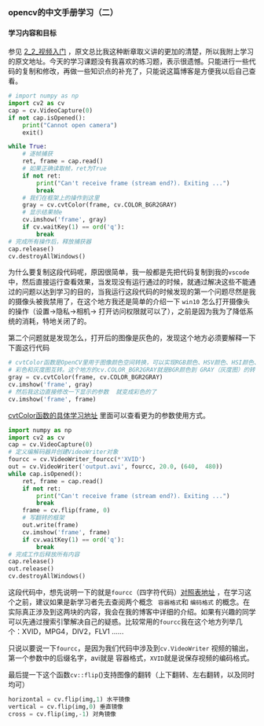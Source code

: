 ### opencv的中文手册学习（二）

#### 学习内容和目标

参见 [2_2_视频入门](http://woshicver.com/ThirdSection/2_2_视频入门/) ，原文总比我这种断章取义讲的更加的清楚，所以我附上学习的原文地址。今天的学习课题没有我喜欢的练习题，表示很遗憾。只能进行一些代码的复制和修改，再做一些知识点的补充了，只能说这篇博客是方便我以后自己查看。

```python
# import numpy as np
import cv2 as cv
cap = cv.VideoCapture(0)
if not cap.isOpened():
    print("Cannot open camera")
    exit()

while True:
    # 逐帧捕获
    ret, frame = cap.read()
    # 如果正确读取帧，ret为True
    if not ret:
        print("Can't receive frame (stream end?). Exiting ...")
        break
    # 我们在框架上的操作到这里
    gray = cv.cvtColor(frame, cv.COLOR_BGR2GRAY)
    # 显示结果帧e
    cv.imshow('frame', gray)
    if cv.waitKey(1) == ord('q'):
        break
# 完成所有操作后，释放捕获器
cap.release()
cv.destroyAllWindows()

```

为什么要复制这段代码呢，原因很简单，我一般都是先把代码复制到我的`vscode`中，然后直接运行查看效果，当发现没有运行通过的时候，就通过解决这些不能通过的问题以达到学习的目的，当我运行这段代码的时候发现的第一个问题尽然是我的摄像头被我禁用了，在这个地方我还是简单的介绍一下 `win10` 怎么打开摄像头的操作（设置->隐私->相机-> 打开访问权限就可以了），之前是因为我为了降低系统的消耗，特地关闭了的。

第二个问题就是发现怎么，打开后的图像是灰色的，发现这个地方必须要解释一下下面这行代码

```python
# cvtColor函数是OpenCV里用于图像颜色空间转换，可以实现RGB颜色、HSV颜色、HSI颜色、lab颜色、YUV颜色等转换，也可以
# 彩色和灰度图互转。这个地方的cv.COLOR_BGR2GRAY就是BGR颜色到 GRAY（灰度图）的转化
gray = cv.cvtColor(frame, cv.COLOR_BGR2GRAY) 
cv.imshow('frame', gray)
# 然后我这边直接修改一下显示的参数  就变成彩色的了
cv.imshow('frame', frame) 
```

[cvtColor函数的具体学习地址](https://zouzhongliang.com/index.php/2019/08/19/opencv-yansekongjianzhuanhuanhanshucvtcoloryunyong/) 里面可以查看更为的参数使用方式。

```python
import numpy as np
import cv2 as cv
cap = cv.VideoCapture(0)
# 定义编解码器并创建VideoWriter对象
fourcc = cv.VideoWriter_fourcc(*'XVID')
out = cv.VideoWriter('output.avi', fourcc, 20.0, (640,  480))
while cap.isOpened():
    ret, frame = cap.read()
    if not ret:
        print("Can't receive frame (stream end?). Exiting ...")
        break
    frame = cv.flip(frame, 0)
    # 写翻转的框架
    out.write(frame)
    cv.imshow('frame', frame)
    if cv.waitKey(1) == ord('q'):
        break
# 完成工作后释放所有内容
cap.release()
out.release()
cv.destroyAllWindows()
```

这段代码中，想先说明一下的就是`fourcc`（四字符代码）[对照表地址](https://www.fourcc.org/codecs.php) ，在学习这个之前，建议如果是新学习者先去查阅两个概念 ` 容器格式`和 `编码格式` 的概念。在实际真正涉及到这两块的内容，我会在我的博客中详细的介绍。如果有兴趣的同学可以先通过搜索引擎解决自己的疑惑。比较常用的`fourcc`我在这个地方列举几个：XVID，MPG4，DIV2，FLV1 ...... 

只说以要说一下`fourcc`，是因为我们代码中涉及到`cv.VideoWriter` 视频的输出，第一个参数中的后缀名字，avi就是 容器格式，`XVID`就是说保存视频的编码格式。

最后提一下这个函数`cv::flip`()支持图像的翻转（上下翻转、左右翻转，以及同时均可）

```python
horizontal = cv.flip(img,1) 水平镜像
vertical = cv.flip(img,0) 垂直镜像
cross = cv.flip(img,-1) 对角镜像
```

